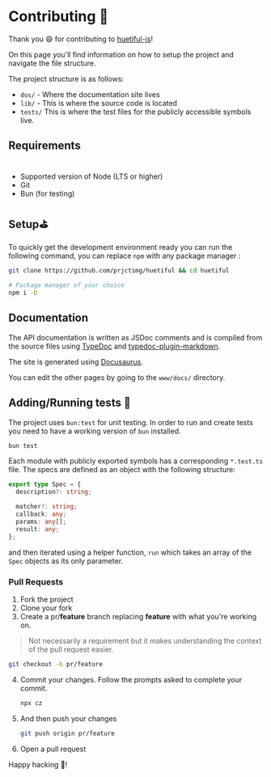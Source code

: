 # Contributing 💙

Thank you :smile: for contributing to [huetiful-js](https://github.com/prjctimg/huetiful)!

On this page you'll find information on how to setup the project and navigate the file structure.

The project structure is as follows:

- `dos/` - Where the documentation site lives
- `lib/` - This is where the source code is located
- `tests/` This is where the test files for the publicly accessible symbols live.

## Requirements

#

- Supported version of Node (LTS or higher)
- Git
- Bun (for testing)

## Setup⛳

To quickly get the development environment ready you can run the following command, you can replace `npm` with any package manager :

```sh
git clone https://github.com/prjctimg/huetiful && cd huetiful

# Package manager of your choice
npm i -D
```

## Documentation

The API documentation is written as JSDoc comments and is compiled from the source files using [TypeDoc][typedoc] and [typedoc-plugin-markdown][markdown-plugin].

The site is generated using [Docusaurus](https://docusaurus.io).

You can edit the other pages by going to the `www/docs/` directory.

## Adding/Running tests 🧪

The project uses `bun:test` for unit testing. In order to run and create tests you need to have a working version of `bun` installed.

```sh
bun test

```

Each module with publicly exported symbols has a corresponding `*.test.ts` file. The specs are defined as an object with the following structure:

```ts
export type Spec = {
  description?: string;

  matcher?: string;
  callback: any;
  params: any[];
  result: any;
};
```

and then iterated using a helper function, `run` which takes an array of the `Spec` objects as its only parameter.

### Pull Requests

1. Fork the project
2. Clone your fork
3. Create a pr/**feature** branch replacing **feature** with what you're working on.

> Not necessarily a requirement but it makes understanding the context of the pull request easier.

```sh
git checkout -b pr/feature
```

4. Commit your changes. Follow the prompts asked to complete your commit.

   ```sh
   npx cz
   ```

5. And then push your changes

   ```sh
   git push origin pr/feature
   ```

6. Open a pull request

Happy hacking 🚀!

[typedoc]:[https://npmjs.com/package/typedoc]
[markdown-plugin]:[https://npmjs.com/package/typedoc-plugin-markdown]
